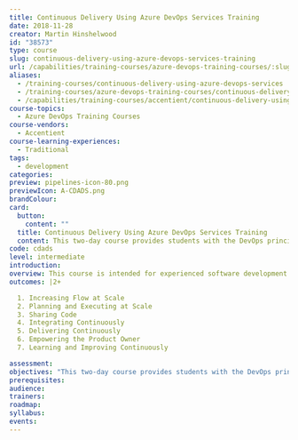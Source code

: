 ```yaml
---
title: Continuous Delivery Using Azure DevOps Services Training
date: 2018-11-28
creator: Martin Hinshelwood
id: "38573"
type: course
slug: continuous-delivery-using-azure-devops-services-training
url: /capabilities/training-courses/azure-devops-training-courses/:slug/
aliases:
  - /training-courses/continuous-delivery-using-azure-devops-services
  - /training-courses/azure-devops-training-courses/continuous-delivery-using-azure-devops-services-training/
  - /capabilities/training-courses/accentient/continuous-delivery-using-azure-devops-services-training/
course-topics:
  - Azure DevOps Training Courses
course-vendors:
  - Accentient
course-learning-experiences:
  - Traditional
tags:
  - development
categories:
preview: pipelines-icon-80.png
previewIcon: A-CDADS.png
brandColour:
card:
  button:
    content: ""
  title: Continuous Delivery Using Azure DevOps Services Training
  content: This two-day course provides students with the DevOps principles and related hands-on practices to work better as a team, scale their agility, share and integrate their work, and deliver working software continuously in order to enable faster delivery of value and receive early and valuable feedback.
code: cdads
level: intermediate
introduction:
overview: This course is intended for experienced software development professionals who want to learn about DevOps in order to achieve Continuous Integration, Continuous Delivery, Continuous Feedback, and Continuous Learning in a technical value stream as supported by Azure DevOps Services, Visual Studio, and Azure in order to continually deliver working software at scale. Students will also install and evaluate several extensions from the Azure DevOps Marketplace. Those who use the on-premises version of Azure DevOps Server (Team Foundation Server/TFS) will also benefit from this course. Attendees should be familiar with Visual Studio, Scrum, and have basic experience with Azure DevOps Services, Visual Studio Team Services or Team Foundation Server.
outcomes: |2+

  1. Increasing Flow at Scale
  2. Planning and Executing at Scale
  3. Sharing Code
  4. Integrating Continuously
  5. Delivering Continuously
  6. Empowering the Product Owner
  7. Learning and Improving Continuously

assessment:
objectives: "This two-day course provides students with the DevOps principles and related hands-on practices to work better as a team, scale their agility, share and integrate their work, and deliver working software continuously in order to enable faster delivery of value and receive early and valuable feedback. To maximize learning, students will work in teams, in a common team project, on a common case study. <small>Note: This course was previously called Continuously Delivery Using Visual Studio Team Services (CDVSTS).</small>"
prerequisites:
audience:
trainers:
roadmap:
syllabus:
events:
---
```

